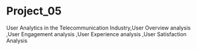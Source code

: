 # Project_05
User Analytics in the Telecommunication Industry,User Overview analysis ,User Engagement analysis ,User Experience analysis ,User Satisfaction Analysis
